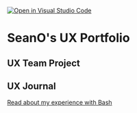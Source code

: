 [![Open in Visual Studio Code](https://classroom.github.com/assets/open-in-vscode-f059dc9a6f8d3a56e377f745f24479a46679e63a5d9fe6f495e02850cd0d8118.svg)](https://classroom.github.com/online_ide?assignment_repo_id=6804850&assignment_repo_type=AssignmentRepo)
# SeanO's UX Portfolio


## UX Team Project


## UX Journal

[Read about my experience with Bash](j01/)
